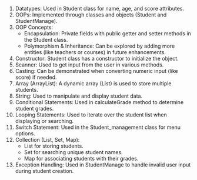 1. Datatypes: Used in Student class for name, age, and score attributes.
2. OOPs: Implemented through classes and objects (Student and StudentManage).
3. OOP Concepts:
   - Encapsulation: Private fields with public getter and setter methods in the Student class.
   - Polymorphism & Inheritance: Can be explored by adding more entities (like teachers or courses) in future enhancements.
4. Constructor: Student class has a constructor to initialize the object.
5. Scanner: Used to get input from the user in various methods.
6. Casting: Can be demonstrated when converting numeric input (like score) if needed.
7. Array (ArrayList): A dynamic array (List<Student>) is used to store multiple students.
8. String: Used to manipulate and display student data.
9. Conditional Statements: Used in calculateGrade method to determine student grades.
10. Looping Statements: Used to iterate over the student list when displaying or searching.
11. Switch Statement: Used in the Student_management class for menu options.
12. Collection (List, Set, Map): 
    - List for storing students.
    - Set for searching unique student names.
    - Map for associating students with their grades.
13. Exception Handling: Used in StudentManage to handle invalid user input during student creation.
